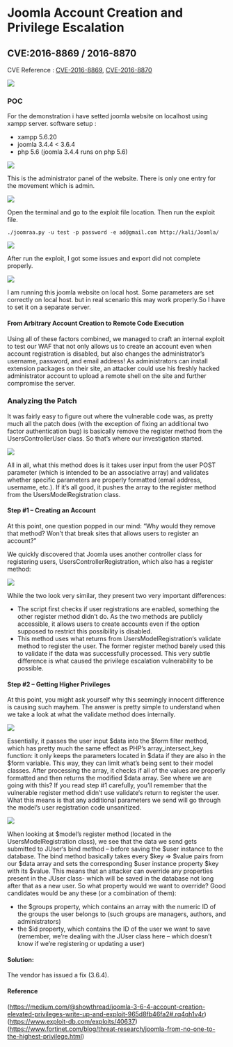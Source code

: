 # Joomla Account Creation and Privilege Escalation
## CVE:2016-8869 / 2016-8870

CVE Reference :  [CVE-2016-8869](https://cve.mitre.org/cgi-bin/cvename.cgi?name=CVE-2016-8869), [CVE-2016-8870](https://cve.mitre.org/cgi-bin/cvename.cgi?name=CVE-2016-8870)

![](/Images/1.jpg)

### POC

For the demonstration i have setted joomla website on localhost using xampp server.
software setup :
- xampp 5.6.20
- joomla 3.4.4 < 3.6.4
- php 5.6 (joomla 3.4.4 runs on php 5.6)

![](Images/11.PNG)

This is the administrator panel of the website. There is only one entry for the movement which is admin.

![](Images/12.PNG)

Open the terminal and go to the exploit file location. Then run the exploit file.
```
./joomraa.py -u test -p password -e ad@gmail.com http://kali/Joomla/
```
![](Images/13.PNG)

After run the exploit, I got some issues and export did not complete properly.

![](Images/14.PNG)

I am running this joomla website on local host. Some parameters are set correctly on local host. but in real scenario this may work properly.So I have to set it on a separate server.

#### From Arbitrary Account Creation to Remote Code Execution
Using all of these factors combined, we managed to craft an internal exploit to test our WAF that not only allows us to create an account even when account registration is disabled, but also changes the administrator’s username, password, and email address!
As administrators can install extension packages on their site, an attacker could use his freshly hacked administrator account to upload a remote shell on the site and further compromise the server.


### Analyzing the Patch
It was fairly easy to figure out where the vulnerable code was, as pretty much all the patch does (with the exception of fixing an additional two factor authentication bug) is basically remove the register method from the UsersControllerUser class. So that’s where our investigation started.

![](Images/2.png)

All in all, what this method does is it takes user input from the user POST parameter (which is intended to be an associative array) and validates whether specific parameters are properly formatted (email address, username, etc.). If it’s all good, it pushes the array to the register method from the UsersModelRegistration class.

#### Step #1 – Creating an Account

At this point, one question popped in our mind: “Why would they remove that method? Won’t that break sites that allows users to register an account?”

We quickly discovered that Joomla uses another controller class for registering users, UsersControllerRegistration, which also has a register method:

![](Images/3.png)

While the two look very similar, they present two very important differences:

- The script first checks if user registrations are enabled, something the other register method didn’t do. As the two methods are publicly accessible, it allows users to create accounts even if the option supposed to restrict this possibility is disabled.
- This method uses what returns from UsersModelRegistration‘s validate method to register the user. The former register method barely used this to validate if the data was successfully processed.
This very subtle difference is what caused the privilege escalation vulnerability to be possible.

#### Step #2 – Getting Higher Privileges

At this point, you might ask yourself why this seemingly innocent difference is causing such mayhem. The answer is pretty simple to understand when we take a look at what the validate method does internally.

![](Images/4.png)

Essentially, it passes the user input $data into the $form filter method, which has pretty much the same effect as PHP’s array_intersect_key function: it only keeps the parameters located in $data if they are also in the $form variable. This way, they can limit what’s being sent to their model classes. After processing the array, it checks if all of the values are properly formatted and then returns the modified $data array.
See where we are going with this? If you read step #1 carefully, you’ll remember that the vulnerable register method didn’t use validate‘s return to register the user.
What this means is that any additional parameters we send will go through the model’s user registration code unsanitized.

![](Images/5.png)

When looking at $model’s register method (located in the UsersModelRegistration class), we see that the data we send gets submitted to JUser‘s bind method – before saving the $user instance to the database.
The bind method basically takes every $key => $value pairs from our $data array and sets the corresponding $user instance property $key with its $value. This means that an attacker can override any properties present in the JUser class- which will be saved in the database not long after that as a new user.
So what property would we want to override? Good candidates would be any these (or a combination of them):

- the $groups property, which contains an array with the numeric ID of the groups the user belongs to (such groups are managers, authors, and administrators)
- the $id property, which contains the ID of the user we want to save (remember, we’re dealing with the JUser class here – which doesn’t know if we’re registering or updating a user)

#### Solution:   
The vendor has issued a fix (3.6.4).

#### Reference
(https://medium.com/@showthread/joomla-3-6-4-account-creation-elevated-privileges-write-up-and-exploit-965d8fb46fa2#.rq4qh1v4r)
(https://www.exploit-db.com/exploits/40637)
(https://www.fortinet.com/blog/threat-research/joomla-from-no-one-to-the-highest-privilege.html)






